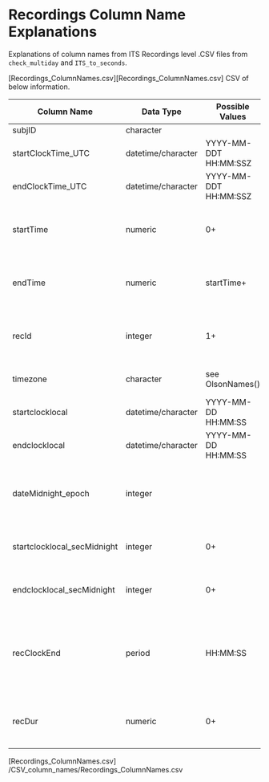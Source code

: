 # Recordings Column Name Explanations

Explanations of column names from ITS Recordings level .CSV files from `check_multiday` and `ITS_to_seconds`.

[Recordings_ColumnNames.csv][Recordings_ColumnNames.csv] CSV of below information.

|Column Name                |Data Type         |Possible Values      |Meaning                                                                                |
|---------------------------|------------------|------------------------------------|---------------------------------------------------------------------------------------|
|subjID                     |character         |                   |ITS file name.                                                                         |
|startClockTime_UTC         |datetime/character |YYYY-MM-DDT HH:MM:SSZ  |start time of recording; UTC                                                           |
|endClockTime_UTC           |datetime/character |YYYY-MM-DDT HH:MM:SSZ  |end time of recording; UTC                                                             |
|startTime                  |numeric           |0+                 |start time of recording; seconds since recorder on                                     |
|endTime                    |numeric           |startTime+         |end time of recording; seconds since recorder on                                       |
|recId                      |integer           |1+                 |recording number, consecutively counts up from 1                                       |
|timezone                   |character         |see OlsonNames()   |timezone entered by user                                                               |
|startclocklocal            |datetime/character|YYYY-MM-DD HH:MM:SS|start time of recording in timezone                                                           |
|endclocklocal              |datetime/character|YYYY-MM-DD HH:MM:SS|start time of recording in timezone                                                           |
|dateMidnight_epoch         |integer           |                   |recording day midnight epoch seconds from 1970-1-1 00:00:00                            |
|startclocklocal_secMidnight|integer           |0+                 |start time of recording in seconds from midnight                                       |
|endclocklocal_secMidnight  |integer           |0+                 |end time of recording in seconds from midnight                                         |
|recClockEnd                |period            |HH:MM:SS           |end time of recording; Time since recorder was turned on (easy to compare to WAV files)|
|recDur                     |numeric           |0+                 |seconds & centiseconds duration of this recording number                               |


[Recordings_ColumnNames.csv]  /CSV_column_names/Recordings_ColumnNames.csv
